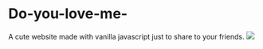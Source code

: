 # Do-you-love-me-
A cute website made with vanilla javascript just to share to your friends.
![](https://github.com/RediIbra/Do-you-love-me-/gifs/cats-sad.gif)
